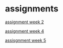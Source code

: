 # assignments
[assignment week 2](https://github.com/superdunfinesse/assignments/blob/master/Assignment_week_2%20(2).ipynb)

[assignment week 4](https://github.com/superdunfinesse/assignments/blob/master/Assignment_week_4.ipynb)

[assisgnment week 5](https://github.com/superdunfinesse/assignments/blob/master/Assignment_week_5.ipynb)
